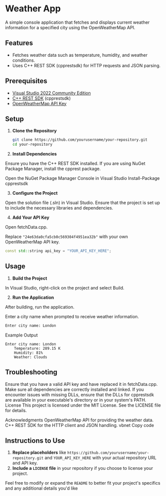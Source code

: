 # Weather App

A simple console application that fetches and displays current weather information for a specified city using the OpenWeatherMap API.

## Features

- Fetches weather data such as temperature, humidity, and weather conditions.
- Uses C++ REST SDK (cpprestsdk) for HTTP requests and JSON parsing.

## Prerequisites

- [Visual Studio 2022 Community Edition](https://visualstudio.microsoft.com/vs/community/)
- [C++ REST SDK](https://github.com/microsoft/cpprestsdk) (cpprestsdk)
- [OpenWeatherMap API Key](https://openweathermap.org/api)

## Setup

1. **Clone the Repository**

   ```bash
   git clone https://github.com/yourusername/your-repository.git
   cd your-repository
2. **Install Dependencies**

Ensure you have the C++ REST SDK installed. If you are using NuGet Package Manager, install the cpprest package.


Open the NuGet Package Manager Console in Visual Studio
Install-Package cpprestsdk


3. **Configure the Project**

Open the solution file (.sln) in Visual Studio.
Ensure that the project is set up to include the necessary libraries and dependencies.

4. **Add Your API Key**

Open fetchData.cpp.

Replace `"24e63da0cfa5cb0c569304f4951ea32b"` with your own OpenWeatherMap API key.

```cpp
const std::string api_key = "YOUR_API_KEY_HERE";
```
## Usage

1. **Build the Project**

In Visual Studio, right-click on the project and select Build.

2. **Run the Application**

After building, run the application.

Enter a city name when prompted to receive weather information.

```bash
Enter city name: London
```
Example Output


```
Enter city name: London
    Temperature: 289.15 K
    Humidity: 81%
    Weather: Clouds
```
## Troubleshooting

Ensure that you have a valid API key and have replaced it in fetchData.cpp.
Make sure all dependencies are correctly installed and linked.
If you encounter issues with missing DLLs, ensure that the DLLs for cpprestsdk are available in your executable's directory or in your system's PATH.
License
This project is licensed under the MIT License. See the LICENSE file for details.

Acknowledgments
OpenWeatherMap API for providing the weather data.
C++ REST SDK for the HTTP client and JSON handling.
vbnet
Copy code

## Instructions to Use

1. **Replace placeholders** like `https://github.com/yourusername/your-repository.git` and `YOUR_API_KEY_HERE` with your actual repository URL and API key.
2. **Include a `LICENSE` file** in your repository if you choose to license your project.

Feel free to modify or expand the `README` to better fit your project's specifics and any additional details you'd like
